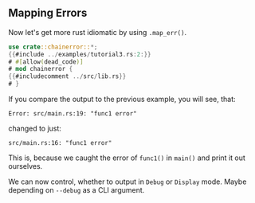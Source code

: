 ## Mapping Errors

Now let's get more rust idiomatic by using `.map_err()`.

~~~rust
use crate::chainerror::*;
{{#include ../examples/tutorial3.rs:2:}}
# #[allow(dead_code)]
# mod chainerror {
{{#includecomment ../src/lib.rs}}
# }
~~~

If you compare the output to the previous example, you will see,
that:

~~~
Error: src/main.rs:19: "func1 error"
~~~

changed to just:

~~~
src/main.rs:16: "func1 error"
~~~

This is, because we caught the error of `func1()` in `main()` and print it out ourselves.

We can now control, whether to output in `Debug` or `Display` mode.
Maybe depending on `--debug` as a CLI argument.